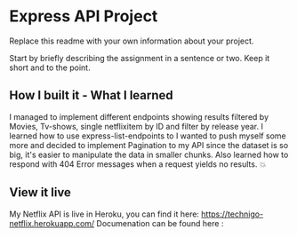 # Express API Project

Replace this readme with your own information about your project. 

Start by briefly describing the assignment in a sentence or two. Keep it short and to the point.

## How I built it - What I learned

I managed to implement different endpoints showing results filtered by Movies, Tv-shows,  single netflixitem by ID and filter by release year.
I learned how to use express-list-endpoints to 
I wanted to push myself some more and decided to implement Pagination to my API since the dataset is so big, it's easier to manipulate the data in smaller chunks. 
Also learned how to respond with 404 Error messages when a request yields no results. 💥


## View it live

My Netflix API is live in Heroku, you can find it here: https://technigo-netflix.herokuapp.com/
Documenation can be found here :
